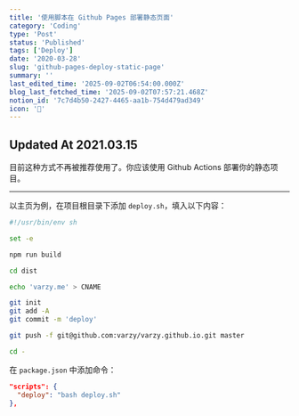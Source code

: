 ```yaml
---
title: '使用脚本在 Github Pages 部署静态页面'
category: 'Coding'
type: 'Post'
status: 'Published'
tags: ['Deploy']
date: '2020-03-28'
slug: 'github-pages-deploy-static-page'
summary: ''
last_edited_time: '2025-09-02T06:54:00.000Z'
blog_last_fetched_time: '2025-09-02T07:57:21.468Z'
notion_id: '7c7d4b50-2427-4465-aa1b-754d479ad349'
icon: '🎌'
---
```


## Updated At 2021.03.15

目前这种方式不再被推荐使用了。你应该使用 Github Actions 部署你的静态项目。

---

以主页为例，在项目根目录下添加 `deploy.sh`，填入以下内容：

```bash
#!/usr/bin/env sh

set -e

npm run build

cd dist

echo 'varzy.me' > CNAME

git init
git add -A
git commit -m 'deploy'

git push -f git@github.com:varzy/varzy.github.io.git master

cd -
```

在 `package.json` 中添加命令：

```json
"scripts": {
  "deploy": "bash deploy.sh"
},
```
